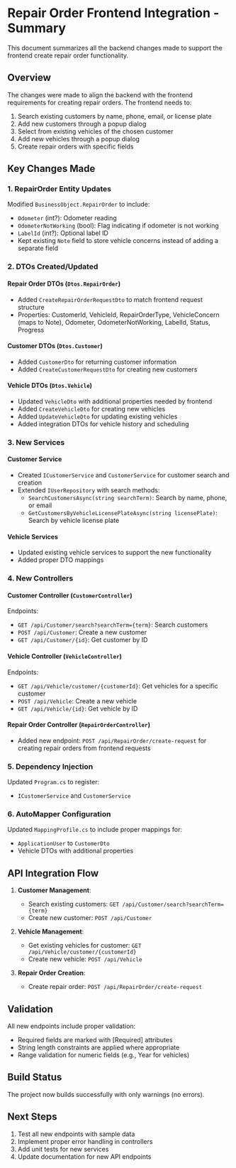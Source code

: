 # Repair Order Frontend Integration - Summary

This document summarizes all the backend changes made to support the frontend create repair order functionality.

## Overview

The changes were made to align the backend with the frontend requirements for creating repair orders. The frontend needs to:
1. Search existing customers by name, phone, email, or license plate
2. Add new customers through a popup dialog
3. Select from existing vehicles of the chosen customer
4. Add new vehicles through a popup dialog
5. Create repair orders with specific fields

## Key Changes Made

### 1. RepairOrder Entity Updates

Modified `BusinessObject.RepairOrder` to include:
- `Odometer` (int?): Odometer reading
- `OdometerNotWorking` (bool): Flag indicating if odometer is not working
- `LabelId` (int?): Optional label ID
- Kept existing `Note` field to store vehicle concerns instead of adding a separate field

### 2. DTOs Created/Updated

#### Repair Order DTOs (`Dtos.RepairOrder`)
- Added `CreateRepairOrderRequestDto` to match frontend request structure
- Properties: CustomerId, VehicleId, RepairOrderType, VehicleConcern (maps to Note), Odometer, OdometerNotWorking, LabelId, Status, Progress

#### Customer DTOs (`Dtos.Customer`)
- Added `CustomerDto` for returning customer information
- Added `CreateCustomerRequestDto` for creating new customers

#### Vehicle DTOs (`Dtos.Vehicle`)
- Updated `VehicleDto` with additional properties needed by frontend
- Added `CreateVehicleDto` for creating new vehicles
- Added `UpdateVehicleDto` for updating existing vehicles
- Added integration DTOs for vehicle history and scheduling

### 3. New Services

#### Customer Service
- Created `ICustomerService` and `CustomerService` for customer search and creation
- Extended `IUserRepository` with search methods:
  - `SearchCustomersAsync(string searchTerm)`: Search by name, phone, or email
  - `GetCustomersByVehicleLicensePlateAsync(string licensePlate)`: Search by vehicle license plate

#### Vehicle Services
- Updated existing vehicle services to support the new functionality
- Added proper DTO mappings

### 4. New Controllers

#### Customer Controller (`CustomerController`)
Endpoints:
- `GET /api/Customer/search?searchTerm={term}`: Search customers
- `POST /api/Customer`: Create a new customer
- `GET /api/Customer/{id}`: Get customer by ID

#### Vehicle Controller (`VehicleController`)
Endpoints:
- `GET /api/Vehicle/customer/{customerId}`: Get vehicles for a specific customer
- `POST /api/Vehicle`: Create a new vehicle
- `GET /api/Vehicle/{id}`: Get vehicle by ID

#### Repair Order Controller (`RepairOrderController`)
- Added new endpoint: `POST /api/RepairOrder/create-request` for creating repair orders from frontend requests

### 5. Dependency Injection

Updated `Program.cs` to register:
- `ICustomerService` and `CustomerService`

### 6. AutoMapper Configuration

Updated `MappingProfile.cs` to include proper mappings for:
- `ApplicationUser` to `CustomerDto`
- Vehicle DTOs with additional properties

## API Integration Flow

1. **Customer Management**:
   - Search existing customers: `GET /api/Customer/search?searchTerm={term}`
   - Create new customer: `POST /api/Customer`

2. **Vehicle Management**:
   - Get existing vehicles for customer: `GET /api/Vehicle/customer/{customerId}`
   - Create new vehicle: `POST /api/Vehicle`

3. **Repair Order Creation**:
   - Create repair order: `POST /api/RepairOrder/create-request`

## Validation

All new endpoints include proper validation:
- Required fields are marked with [Required] attributes
- String length constraints are applied where appropriate
- Range validation for numeric fields (e.g., Year for vehicles)

## Build Status

The project now builds successfully with only warnings (no errors).

## Next Steps

1. Test all new endpoints with sample data
2. Implement proper error handling in controllers
3. Add unit tests for new services
4. Update documentation for new API endpoints